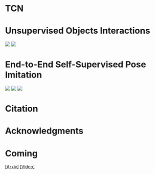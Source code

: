 # TCN

# Unsupervised Objects Interactions

<img src='figs/pose_squat.mov.gif'>
<img src='pouring_0_9.gif'>

# End-to-End Self-Supervised Pose Imitation

<img src='pose_atomic.mov.gif'>
<img src='pose_failures.mov.gif'>
<img src='pose_jeff_long.mov.gif'>

# Citation

# Acknowledgments

# Coming
[[Arxiv]](https://arxiv.org) [[Video]](http://youtube.com)
